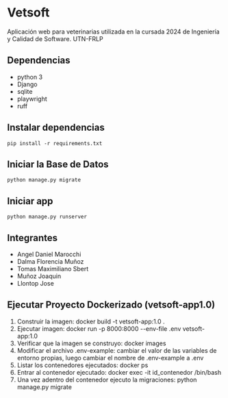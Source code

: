 # Vetsoft

Aplicación web para veterinarias utilizada en la cursada 2024 de Ingeniería y Calidad de Software. UTN-FRLP

## Dependencias

-   python 3
-   Django
-   sqlite
-   playwright
-   ruff

## Instalar dependencias

`pip install -r requirements.txt`

## Iniciar la Base de Datos

`python manage.py migrate`

## Iniciar app

`python manage.py runserver`

## Integrantes

-   Angel Daniel Marocchi
-   Dalma Florencia Muñoz
-   Tomas Maximiliano Sbert
-   Muñoz Joaquin
-   Llontop Jose

## Ejecutar Proyecto Dockerizado (vetsoft-app1.0)

1. Construir la imagen: docker build -t vetsoft-app:1.0 .
2. Ejecutar imagen: docker run -p 8000:8000 --env-file .env vetsoft-app:1.0
3. Verificar que la imagen se construyo: docker images
4. Modificar el archivo .env-example: cambiar el valor de las variables de entorno propias, luego cambiar el nombre de .env-example a .env
5. Listar los contenedores ejecutados: docker ps
6. Entrar al contenedor ejecutado: docker exec -it id_contenedor /bin/bash
7. Una vez adentro del contenedor ejecuto la migraciones: python manage.py migrate
